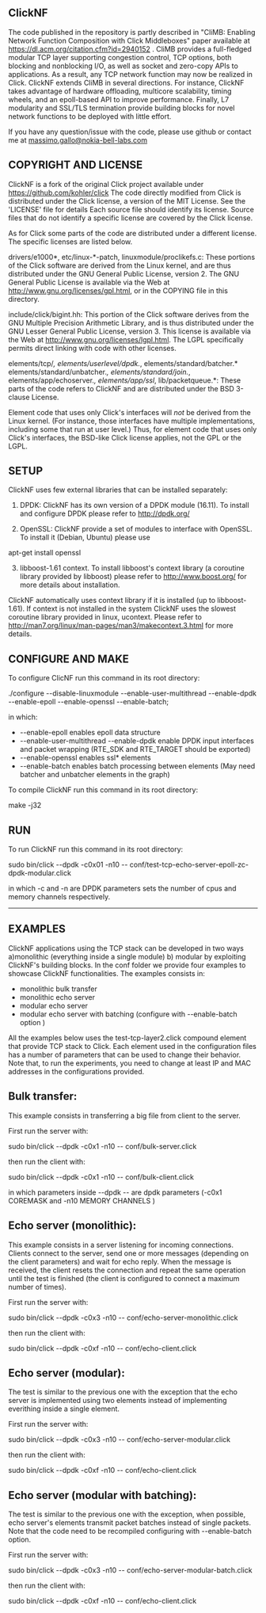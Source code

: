 ClickNF
---------------------
The code published in the repository is partly described in "CliMB: Enabling Network Function Composition with 
Click Middleboxes" paper available at https://dl.acm.org/citation.cfm?id=2940152 . CliMB provides a full-fledged 
modular TCP layer supporting congestion control, TCP options, both blocking and nonblocking I/O, as well as socket 
and zero-copy APIs to applications. As a result, any TCP network function may now be realized in Click. ClickNF 
extends CliMB in several directions. For instance, ClickNF takes advantage of hardware offloading, multicore 
scalability, timing wheels, and an epoll-based API to improve performance. Finally, L7 modularity and SSL/TLS 
termination provide building blocks for novel network functions to be deployed with little effort. 

If you have any question/issue with the code, please use github or contact me at massimo.gallo@nokia-bell-labs.com

COPYRIGHT AND LICENSE
---------------------

ClickNF is a fork of the original Click project available under https://github.com/kohler/click The code directly 
modified from Click is distributed under the Click license, a version of the MIT License. See the 'LICENSE' file for 
details Each source file should identify its license. Source files that do not identify a specific license are covered 
by the Click license.

As for Click some parts of the code are distributed under a different license. The specific licenses are listed below.

drivers/e1000*, etc/linux-*-patch, linuxmodule/proclikefs.c: These portions of the Click software are derived from the 
Linux kernel, and are thus distributed under the GNU General Public License, version 2. The GNU General Public License 
is available via the Web at <http://www.gnu.org/licenses/gpl.html>, or in the COPYING file in this directory.

include/click/bigint.hh: This portion of the Click software derives from the GNU Multiple Precision Arithmetic Library, 
and is thus distributed under the GNU Lesser General Public License, version 3. This license is available via the Web 
at <http://www.gnu.org/licenses/lgpl.html>. The LGPL specifically permits direct linking with code with other licenses. 

elements/tcp/*, elements/userlevel/dpdk.*, elements/standard/batcher.* elements/standard/unbatcher.*, 
elements/standard/join.*, elements/app/echoserver.*, elements/app/ssl*, lib/packetqueue.*: 
These parts of the code refers to ClickNF and are distributed under the BSD 3-clause License.

Element code that uses only Click's interfaces will *not* be derived from the Linux kernel. (For instance, those 
interfaces have multiple implementations, including some that run at user level.) Thus, for element code that uses only 
Click's interfaces, the BSD-like Click license applies, not the GPL or the LGPL.

SETUP
-----------------------

ClickNF uses few external libraries that can be installed separately: 

1) DPDK: ClickNF has its own version of a DPDK module (16.11). To install and configure DPDK please refer to 
   http://dpdk.org/ 

2) OpenSSL: ClickNF provide a set of modules to interface with OpenSSL. To install it (Debian, Ubuntu) please use 

apt-get install openssl

3) libboost-1.61 context. To install libboost's context library (a coroutine library provided by libboost) please refer to 
http://www.boost.org/ for more details about installation.

ClickNF automatically uses context library if it is installed (up to libboost-1.61). If context is not installed in the system 
ClickNF uses the slowest coroutine library provided in linux, ucontext. 
Please refer to http://man7.org/linux/man-pages/man3/makecontext.3.html for more details. 

CONFIGURE AND MAKE
-----------------------

To configure ClicNF run this command in its root directory:

./configure --disable-linuxmodule --enable-user-multithread --enable-dpdk --enable-epoll --enable-openssl --enable-batch;

in which:

- --enable-epoll 			 	enables epoll data structure
- --enable-user-multithread --enable-dpdk 	enable DPDK input interfaces and packet wrapping (RTE_SDK and RTE_TARGET should be exported)
- --enable-openssl 				enables ssl* elements
- --enable-batch 				enables batch processing between elements (May need batcher and unbatcher elements in the graph)

To compile ClickNF run this command in its root directory:

make -j32

RUN
-----------------------

To run ClickNF run this command in its root directory:

sudo bin/click --dpdk -c0x01 -n10 --  conf/test-tcp-echo-server-epoll-zc-dpdk-modular.click

in which -c and -n are DPDK parameters sets the number of cpus and memory channels respectively. 

-----------------------
EXAMPLES
-----------------------

ClickNF applications using the TCP stack can be developed in two ways a)monolithic (everything inside a single module) b) modular by 
exploiting ClickNF's building blocks. In the conf folder we provide four examples to showcase ClickNF functionalities. 
The examples consists in:

- monolithic bulk transfer
- monolithic echo server
- modular echo server
- modular echo server with batching (configure with --enable-batch option )

All the examples below uses the test-tcp-layer2.click compound element that provide TCP stack to Click. Each element 
used in the configuration files has a number of parameters that can be used to change their behavior. Note that, to
run the experiments, you need to change at least IP and MAC addresses in the configurations provided. 

Bulk transfer: 
------------------------

This example consists in transferring a big file from client to the server. 

First run the server with: 

sudo bin/click --dpdk -c0x1 -n10 -- conf/bulk-server.click

then run the client with:

sudo bin/click --dpdk -c0x1 -n10 -- conf/bulk-client.click

in which parameters inside --dpdk -- are dpdk parameters (-c0x1 COREMASK and -n10 MEMORY CHANNELS )

Echo server (monolithic):
-------------------------

This example consists in a server listening for incoming connections. Clients connect to the server, send one or more messages 
(depending on the client parameters) and wait for echo reply. When the message is received, the client resets the connection and 
repeat the same operation until the test is finished (the client is configured to connect a maximum number of times). 

First run the server with:

sudo bin/click --dpdk -c0x3 -n10 -- conf/echo-server-monolithic.click

then run the client with:

sudo bin/click --dpdk -c0xf -n10 -- conf/echo-client.click

Echo server (modular):
------------------------

The test is similar to the previous one with the exception that the echo server is implemented using two elements instead of 
implementing everithing inside a single element. 

First run the server with:

sudo bin/click --dpdk -c0x3 -n10 -- conf/echo-server-modular.click

then run the client with:

sudo bin/click --dpdk -c0xf -n10 -- conf/echo-client.click

Echo server (modular with batching):
------------------------------------

The test is similar to the previous one with the exception, when possible, echo server's elements transmit packet 
batches instead of single packets. Note that the code need to be recompiled configuring with --enable-batch option.

First run the server with:

sudo bin/click --dpdk -c0x3 -n10 -- conf/echo-server-modular-batch.click

then run the client with:

sudo bin/click --dpdk -c0xf -n10 -- conf/echo-client.click
